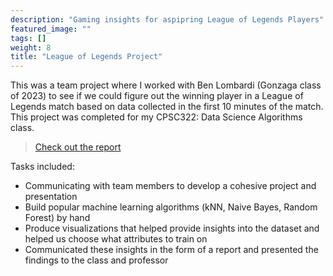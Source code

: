 ```yaml
---
description: "Gaming insights for aspipring League of Legends Players"
featured_image: ""
tags: []
weight: 8
title: "League of Legends Project"
---
```


This was a team project where I worked with Ben Lombardi (Gonzaga class of 2023) to see if we could figure out the winning player in a League of Legends match based on data collected in the first 10 minutes of the match. This project was completed for my CPSC322: Data Science Algorithms class. 

> [Check out the report](https://github.com/TrevorBushnell/League-Game-Prediction-Project)

Tasks included:

* Communicating with team members to develop a cohesive project and presentation
* Build popular machine learning algorithms (kNN, Naive Bayes, Random Forest) by hand
* Produce visualizations that helped provide insights into the dataset and helped us choose what attributes to train on
* Communicated these insights in the form of a report and presented the findings to the class and professor
